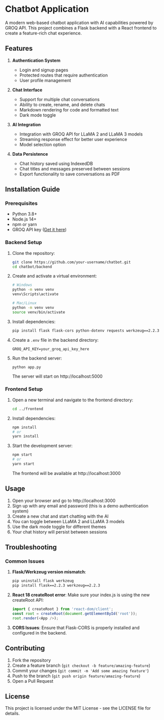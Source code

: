 # Chatbot Application

A modern web-based chatbot application with AI capabilities powered by GROQ API. This project combines a Flask backend with a React frontend to create a feature-rich chat experience.

## Features

1. **Authentication System**
   * Login and signup pages
   * Protected routes that require authentication
   * User profile management

2. **Chat Interface**
   * Support for multiple chat conversations
   * Ability to create, rename, and delete chats
   * Markdown rendering for code and formatted text
   * Dark mode toggle

3. **AI Integration**
   * Integration with GROQ API for LLaMA 2 and LLaMA 3 models
   * Streaming response effect for better user experience
   * Model selection option

4. **Data Persistence**
   * Chat history saved using IndexedDB
   * Chat titles and messages preserved between sessions
   * Export functionality to save conversations as PDF

## Installation Guide

### Prerequisites
- Python 3.8+
- Node.js 14+
- npm or yarn
- GROQ API key ([Get it here](https://groq.com))

### Backend Setup

1. Clone the repository:
   ```bash
   git clone https://github.com/your-username/chatbot.git
   cd chatbot/backend
   ```

2. Create and activate a virtual environment:
   ```bash
   # Windows
   python -m venv venv
   venv\Scripts\activate

   # Mac/Linux
   python -m venv venv
   source venv/bin/activate
   ```

3. Install dependencies:
   ```bash
   pip install flask flask-cors python-dotenv requests werkzeug==2.2.3
   ```

4. Create a `.env` file in the backend directory:
   ```
   GROQ_API_KEY=your_groq_api_key_here
   ```

5. Run the backend server:
   ```bash
   python app.py
   ```
   The server will start on http://localhost:5000

### Frontend Setup

1. Open a new terminal and navigate to the frontend directory:
   ```bash
   cd ../frontend
   ```

2. Install dependencies:
   ```bash
   npm install
   # or
   yarn install
   ```

3. Start the development server:
   ```bash
   npm start
   # or
   yarn start
   ```
   The frontend will be available at http://localhost:3000

## Usage

1. Open your browser and go to http://localhost:3000
2. Sign up with any email and password (this is a demo authentication system)
3. Create a new chat and start chatting with the AI
4. You can toggle between LLaMA 2 and LLaMA 3 models
5. Use the dark mode toggle for different themes
6. Your chat history will persist between sessions

## Troubleshooting

### Common Issues

1. **Flask/Werkzeug version mismatch**:
   ```bash
   pip uninstall flask werkzeug
   pip install flask==2.2.3 werkzeug==2.2.3
   ```

2. **React 18 createRoot error**:
   Make sure your index.js is using the new createRoot API:
   ```javascript
   import { createRoot } from 'react-dom/client';
   const root = createRoot(document.getElementById('root'));
   root.render(<App />);
   ```

3. **CORS Issues**:
   Ensure that Flask-CORS is properly installed and configured in the backend.

## Contributing

1. Fork the repository
2. Create a feature branch (`git checkout -b feature/amazing-feature`)
3. Commit your changes (`git commit -m 'Add some amazing feature'`)
4. Push to the branch (`git push origin feature/amazing-feature`)
5. Open a Pull Request

## License

This project is licensed under the MIT License - see the LICENSE file for details.